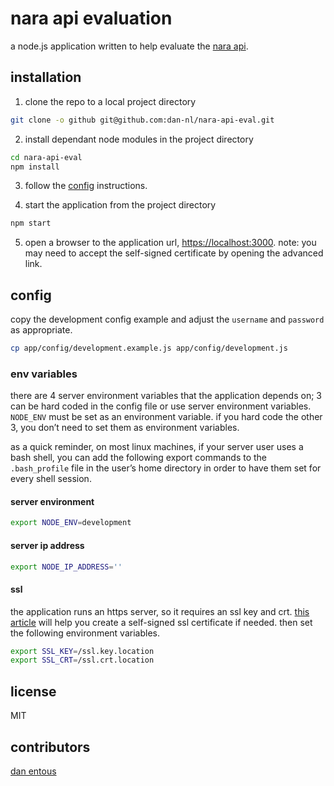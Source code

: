 # nara api evaluation
a node.js application written to help evaluate the [nara api](https://github.com/usnationalarchives/Catalog-API).


## installation
1. clone the repo to a local project directory
```bash
git clone -o github git@github.com:dan-nl/nara-api-eval.git
```

2. install dependant node modules in the project directory
```bash
cd nara-api-eval
npm install
```

3. follow the [config](#config) instructions.

4. start the application from the project directory
```bash
npm start
```

5. open a browser to the application url, [https://localhost:3000](https://localhost:3000).
note: you may need to accept the self-signed certificate by opening the advanced link.

## config
copy the development config example and adjust the `username` and `password` as appropriate.
```bash
cp app/config/development.example.js app/config/development.js
```

### env variables
there are 4 server environment variables that the application depends on; 3 can be hard coded in the config file or use server environment variables. `NODE_ENV` must be set as an environment variable. if you hard code the other 3, you don’t need to set them as environment variables.

as a quick reminder, on most linux machines, if your server user uses a bash shell, you can add the following export commands to the `.bash_profile` file in the  user’s home directory in order to have them set for every shell session.

#### server environment
```bash
export NODE_ENV=development
```

#### server ip address
```bash
export NODE_IP_ADDRESS=''
```

#### ssl
the application runs an https server, so it requires an ssl key and crt. [this article](https://devcenter.heroku.com/articles/ssl-certificate-self) will help you create a self-signed ssl certificate if needed. then set the following environment variables.
```bash
export SSL_KEY=/ssl.key.location
export SSL_CRT=/ssl.crt.location
```

## license
MIT

## contributors
[dan entous](https://github.com/dan-nl)